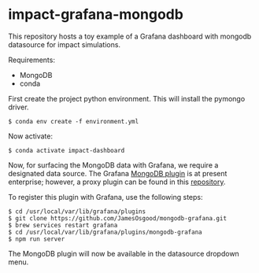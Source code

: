 # impact-grafana-mongodb

This repository hosts a toy example of a Grafana dashboard with mongodb datasource for impact simulations. 

Requirements:
- MongoDB
- conda


First create the project python environment. This will install the pymongo driver.

```
$ conda env create -f environment.yml
```

Now activate: 

```
$ conda activate impact-dashboard
```


Now, for surfacing the MongoDB data with Grafana, we require a designated data source. The Grafana [MongoDB plugin](https://grafana.com/grafana/plugins/grafana-mongodb-datasource/?tab=installation) is at present enterprise; however, a proxy plugin can be found in this [repository](https://github.com/JamesOsgood/mongodb-grafana).

To register this plugin with Grafana, use the following steps:

```
$ cd /usr/local/var/lib/grafana/plugins 
$ git clone https://github.com/JamesOsgood/mongodb-grafana.git
$ brew services restart grafana 
$ cd /usr/local/var/lib/grafana/plugins/mongodb-grafana
$ npm run server
```

The MongoDB plugin will now be available in the datasource dropdown menu.